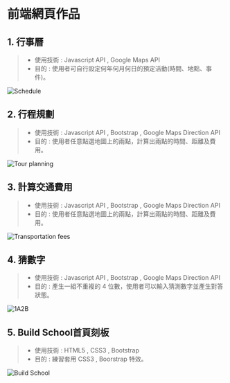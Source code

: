 # 前端網頁作品
## 1. 行事曆  
> + 使用技術 : Javascript API , Google Maps API  
> + 目的 : 使用者可自行設定何年何月何日的預定活動(時間、地點、事件)。  

![Schedule](https://github.com/beiyi1996/MyRepositories_FrontEnd/blob/master/Picture/%E8%A1%8C%E4%BA%8B%E6%9B%86.png)  


## 2. 行程規劃  
> + 使用技術 : Javascript API , Bootstrap , Google Maps Direction API  
> + 目的 : 使用者任意點選地圖上的兩點，計算出兩點的時間、距離及費用。  

![Tour planning](https://github.com/beiyi1996/MyRepositories_FrontEnd/blob/master/Picture/%E9%81%8A%E7%A8%8B%E8%A6%8F%E5%8A%83.png)  


## 3. 計算交通費用  
> + 使用技術 : Javascript API , Bootstrap , Google Maps Direction API  
> + 目的 : 使用者任意點選地圖上的兩點，計算出兩點的時間、距離及費用。  

![Transportation fees](https://github.com/beiyi1996/MyRepositories_FrontEnd/blob/master/Picture/GoogleAPI%E5%9F%BA%E6%9C%AC%E6%93%8D%E4%BD%9C.png)


## 4. 猜數字  
> + 使用技術 : Javascript API , Bootstrap , Google Maps Direction API  
> + 目的 : 產生一組不重複的 4 位數，使用者可以輸入猜測數字並產生對答狀態。

![1A2B](https://github.com/beiyi1996/MyRepositories_FrontEnd/blob/master/Picture/%E7%8C%9C%E6%95%B8%E5%AD%97.png)


## 5. Build School首頁刻板  
> + 使用技術 : HTML5 , CSS3 , Bootstrap  
> + 目的 : 練習套用 CSS3 , Boorstrap 特效。

![Build School](https://github.com/beiyi1996/MyRepositories_FrontEnd/blob/master/Picture/buildschool.png)
